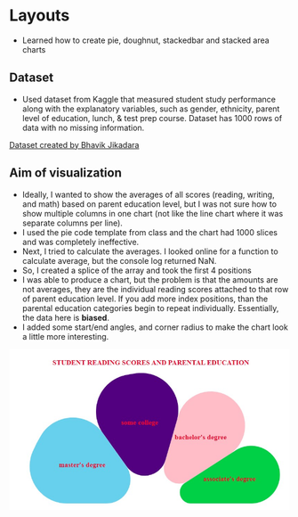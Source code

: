 # Layouts
- Learned how to create pie, doughnut, stackedbar and stacked area charts

## Dataset
- Used dataset from Kaggle that measured student study performance along with the explanatory variables, such as gender, ethnicity, parent level of education, lunch, & test prep course. Dataset has 1000 rows of data with no missing information. 

<a href="https://www.kaggle.com/datasets/bhavikjikadara/student-study-performance" target="blank">Dataset created by Bhavik Jikadara</a> 



## Aim of visualization 
- Ideally, I wanted to show the averages of all scores (reading, writing, and math) based on parent education level, but I was not sure how to show multiple columns in one chart (not like the line chart where it was separate columns per line). 
- I used the pie code template from class and the chart had 1000 slices and was completely ineffective.  
- Next, I tried to calculate the averages. I looked online for a function to calculate average, but the console log returned NaN.
- So, I created a splice of the array and took the first 4 positions
- I was able to produce a chart, but the problem is that the amounts are not averages, they are the individual reading scores attached to that row of parent education level. If you add more index positions, than the parental education categories begin to repeat individually. Essentially, the data here is **biased**. 
- I added some start/end angles, and corner radius to make the chart look a little more interesting. 
  

![student scores chart](student_scores.jpg)

